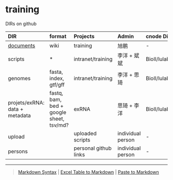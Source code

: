 # training

DIRs on github

| DIR | format | Projects | Admin | cnode Dir |
| :--- | :--- | :--- | :--- | :-- |
| [documents](https://github.com/urluzhi/training/wiki) | wiki | training | 旭鹏 | - |
| scripts | * |intranet/training | 李洋 + 斌斌 | BioII/lulab_b/shared/scripts/ |
| genomes | fasta, index, gtf/gff | intranet/training | 李洋 + 思琦 | BioII/lulab_b/shared/genomes/ |
| projets/exRNA: data + metadata| fastq, bam, bed + google sheet, tsv/md? | exRNA | 思琦 + 李洋 | BioII/lulab_b/shared/projects/exRNA/ |
| upload | | uploaded scripts | individual person | - |
| persons | | personal github links | individual person | - |



---
> [Markdown Syntax](https://github.com/adam-p/markdown-here/wiki/Markdown-Cheatsheet)
> | [Excel Table to Markdown](https://www.tablesgenerator.com/markdown_tables)
> | [Paste to Markdown](https://euangoddard.github.io/clipboard2markdown/)

